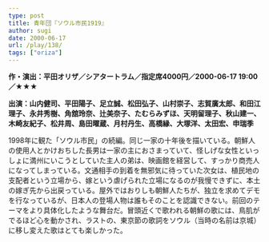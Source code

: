 ```yaml
---
type: post
title: 青年団『ソウル市民1919』
author: sugi
date: 2000-06-17
url: /play/138/
tags: ["oriza"]
---
```

**作・演出：平田オリザ／シアタートラム／指定席4000円／2000-06-17 19:00／★★★**

**出演：山内健司、平田陽子、足立誠、松田弘子、山村崇子、志賀廣太郎、和田江理子、永井秀樹、角舘玲奈、辻美奈子、たむらみずほ、天明留理子、秋山建一、木崎友紀子、松井周、島田曜蔵、月村丹生、高橋縁、大塚洋、太田宏、申瑞季**

1998年に観た「ソウル市民」の続編。同じ一家の十年後を描いている。朝鮮人の使用人とかけおちした長男は一家の主におさまっていて、怪しげな女性といっしょに満州にいこうとしていた主人の弟は、映画館を経営して、すっかり商売人になってしまっている。文通相手の到着を無邪気に待っていた次女は、植民地の支配者という立場から、嫁という虐げられた立場になるのが我慢できずに、本土の嫁ぎ先から出戻っている。屋外ではおりしも朝鮮人たちが、独立を求めてデモを行なっているが、日本人の登場人物は誰もそのことを認識できない。前回のテーマをより具体化したような舞台だ。冒頭近くで歌われる朝鮮の歌には、鳥肌がでるほど心を動かされ、ラストの、東京節の歌詞をソウル（当時の名前は京城）に移し変えた歌はとても楽しかった。

